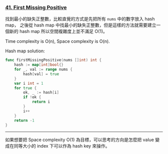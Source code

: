 ### [41. First Missing Positive]

找到最小的缺失正整數，比較直覺的方式是先把所有 `nums` 中的數字放入 hash map，
之後從 hash map 中找最小的缺失正整數，但是這樣的方法就需要建立一個新的 hash map 所以空間複雜度上並不滿足 O(1)。

Time complexity is O(n), Space complexity is O(n).

Hash map solution:
```go
func firstMissingPositive(nums []int) int {
	hash := map[int]bool{}
	for _, val := range nums {
		hash[val] = true
	}
	var i int = 1
	for true {
		ok, _ := hash[i]
		if !ok {
			return i
		}
		i++
	}
	return -1
}
```

---

如果想要把 Space complexity O(1) 為目標，可以思考的方向是怎麼把 value 變成在同等大小的 index 下可以作為 hash key 來操作。

[41. First Missing Positive]: https://leetcode.com/problems/first-missing-positive/